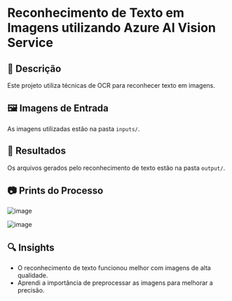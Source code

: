 # Reconhecimento de Texto em Imagens utilizando Azure AI Vision Service

## 📌 Descrição
Este projeto utiliza técnicas de OCR para reconhecer texto em imagens.

## 🖼️ Imagens de Entrada
As imagens utilizadas estão na pasta `inputs/`.

## 📝 Resultados
Os arquivos gerados pelo reconhecimento de texto estão na pasta `output/`.

## 📷 Prints do Processo

![image](https://github.com/user-attachments/assets/f1828844-e21b-42ff-aeef-4993e6a8a8fc)

![image](https://github.com/user-attachments/assets/03eacae2-0c56-4108-bbaa-b4fdef73db91)


## 🔍 Insights
- O reconhecimento de texto funcionou melhor com imagens de alta qualidade.
- Aprendi a importância de preprocessar as imagens para melhorar a precisão.

